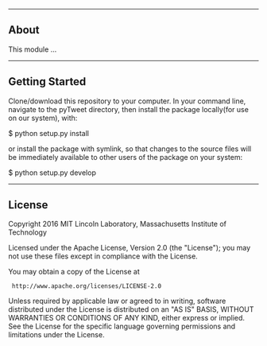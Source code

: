 ------------------------------------------------------------------------------
About
------------------------------------------------------------------------------
This module ...

------------------------------------------------------------------------------
Getting Started
------------------------------------------------------------------------------
Clone/download this repository to your computer. In your command line, 
navigate to the pyTweet directory, then install the package locally(for use on 
our system), with:

$ python setup.py install

or install the package with symlink, so that changes to the source files will 
be immediately available to other users of the package on your system:

$ python setup.py develop


------------------------------------------------------------------------------
License
------------------------------------------------------------------------------
Copyright 2016 MIT Lincoln Laboratory, Massachusetts Institute of Technology

Licensed under the Apache License, Version 2.0 (the "License"); you may not 
use these files except in compliance with the License.

You may obtain a copy of the License at

     http://www.apache.org/licenses/LICENSE-2.0

Unless required by applicable law or agreed to in writing, software 
distributed under the License is distributed on an "AS IS" BASIS, WITHOUT 
WARRANTIES OR CONDITIONS OF ANY KIND, either express or implied. See the 
License for the specific language governing permissions and limitations under 
the License.
